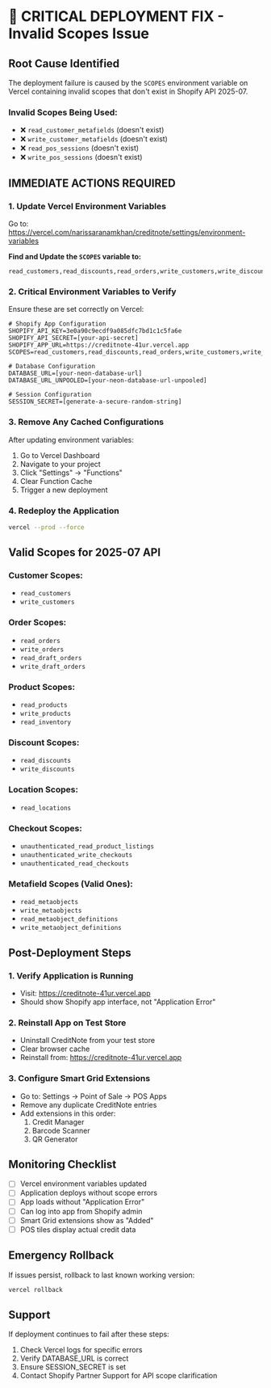 # 🚨 CRITICAL DEPLOYMENT FIX - Invalid Scopes Issue

## Root Cause Identified
The deployment failure is caused by the `SCOPES` environment variable on Vercel containing invalid scopes that don't exist in Shopify API 2025-07.

### Invalid Scopes Being Used:
- ❌ `read_customer_metafields` (doesn't exist)
- ❌ `write_customer_metafields` (doesn't exist)
- ❌ `read_pos_sessions` (doesn't exist)
- ❌ `write_pos_sessions` (doesn't exist)

## IMMEDIATE ACTIONS REQUIRED

### 1. Update Vercel Environment Variables
Go to: https://vercel.com/narissaranamkhan/creditnote/settings/environment-variables

**Find and Update the `SCOPES` variable to:**
```
read_customers,read_discounts,read_orders,write_customers,write_discounts,write_orders,read_products,write_products,read_inventory,unauthenticated_read_product_listings,unauthenticated_write_checkouts,unauthenticated_read_checkouts,read_locations,write_draft_orders,read_draft_orders
```

### 2. Critical Environment Variables to Verify
Ensure these are set correctly on Vercel:

```env
# Shopify App Configuration
SHOPIFY_API_KEY=3e0a90c9ecdf9a085dfc7bd1c1c5fa6e
SHOPIFY_API_SECRET=[your-api-secret]
SHOPIFY_APP_URL=https://creditnote-41ur.vercel.app
SCOPES=read_customers,read_discounts,read_orders,write_customers,write_discounts,write_orders,read_products,write_products,read_inventory,unauthenticated_read_product_listings,unauthenticated_write_checkouts,unauthenticated_read_checkouts,read_locations,write_draft_orders,read_draft_orders

# Database Configuration
DATABASE_URL=[your-neon-database-url]
DATABASE_URL_UNPOOLED=[your-neon-database-url-unpooled]

# Session Configuration
SESSION_SECRET=[generate-a-secure-random-string]
```

### 3. Remove Any Cached Configurations
After updating environment variables:
1. Go to Vercel Dashboard
2. Navigate to your project
3. Click "Settings" → "Functions"
4. Clear Function Cache
5. Trigger a new deployment

### 4. Redeploy the Application
```bash
vercel --prod --force
```

## Valid Scopes for 2025-07 API

### Customer Scopes:
- `read_customers`
- `write_customers`

### Order Scopes:
- `read_orders`
- `write_orders`
- `read_draft_orders`
- `write_draft_orders`

### Product Scopes:
- `read_products`
- `write_products`
- `read_inventory`

### Discount Scopes:
- `read_discounts`
- `write_discounts`

### Location Scopes:
- `read_locations`

### Checkout Scopes:
- `unauthenticated_read_product_listings`
- `unauthenticated_write_checkouts`
- `unauthenticated_read_checkouts`

### Metafield Scopes (Valid Ones):
- `read_metaobjects`
- `write_metaobjects`
- `read_metaobject_definitions`
- `write_metaobject_definitions`

## Post-Deployment Steps

### 1. Verify Application is Running
- Visit: https://creditnote-41ur.vercel.app
- Should show Shopify app interface, not "Application Error"

### 2. Reinstall App on Test Store
- Uninstall CreditNote from your test store
- Clear browser cache
- Reinstall from: https://creditnote-41ur.vercel.app

### 3. Configure Smart Grid Extensions
- Go to: Settings → Point of Sale → POS Apps
- Remove any duplicate CreditNote entries
- Add extensions in this order:
  1. Credit Manager
  2. Barcode Scanner
  3. QR Generator

## Monitoring Checklist
- [ ] Vercel environment variables updated
- [ ] Application deploys without scope errors
- [ ] App loads without "Application Error"
- [ ] Can log into app from Shopify admin
- [ ] Smart Grid extensions show as "Added"
- [ ] POS tiles display actual credit data

## Emergency Rollback
If issues persist, rollback to last known working version:
```bash
vercel rollback
```

## Support
If deployment continues to fail after these steps:
1. Check Vercel logs for specific errors
2. Verify DATABASE_URL is correct
3. Ensure SESSION_SECRET is set
4. Contact Shopify Partner Support for API scope clarification